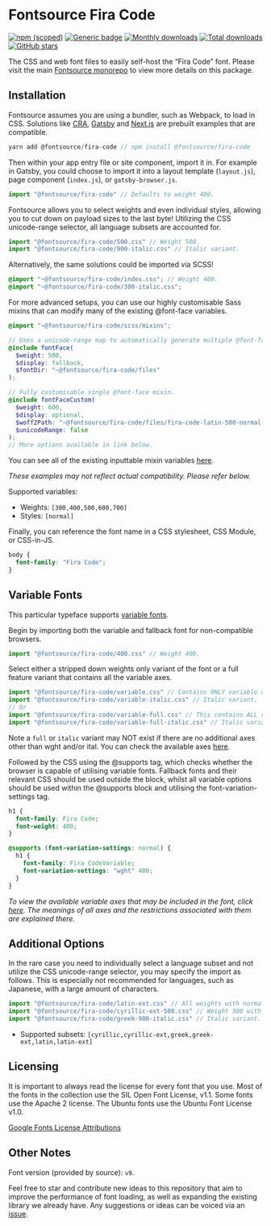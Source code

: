 # Fontsource Fira Code

[![npm (scoped)](https://img.shields.io/npm/v/@fontsource/fira-code?color=brightgreen)](https://www.npmjs.com/package/@fontsource/fira-code) [![Generic badge](https://img.shields.io/badge/fontsource-passing-brightgreen)](https://github.com/fontsource/fontsource) [![Monthly downloads](https://badgen.net/npm/dm/@fontsource/fira-code)](https://github.com/fontsource/fontsource) [![Total downloads](https://badgen.net/npm/dt/@fontsource/fira-code)](https://github.com/fontsource/fontsource) [![GitHub stars](https://img.shields.io/github/stars/fontsource/fontsource.svg?style=social&label=Star)](https://github.com/fontsource/fontsource/stargazers)

The CSS and web font files to easily self-host the “Fira Code” font. Please visit the main [Fontsource monorepo](https://github.com/fontsource/fontsource) to view more details on this package.

## Installation

Fontsource assumes you are using a bundler, such as Webpack, to load in CSS. Solutions like [CRA](https://create-react-app.dev/), [Gatsby](https://www.gatsbyjs.org/) and [Next.js](https://nextjs.org/) are prebuilt examples that are compatible.

```javascript
yarn add @fontsource/fira-code // npm install @fontsource/fira-code
```

Then within your app entry file or site component, import it in. For example in Gatsby, you could choose to import it into a layout template (`layout.js`), page component (`index.js`), or `gatsby-browser.js`.

```javascript
import "@fontsource/fira-code" // Defaults to weight 400.
```

Fontsource allows you to select weights and even individual styles, allowing you to cut down on payload sizes to the last byte! Utilizing the CSS unicode-range selector, all language subsets are accounted for.

```javascript
import "@fontsource/fira-code/500.css" // Weight 500.
import "@fontsource/fira-code/900-italic.css" // Italic variant.
```

Alternatively, the same solutions could be imported via SCSS!

```scss
@import "~@fontsource/fira-code/index.css"; // Weight 400.
@import "~@fontsource/fira-code/300-italic.css";
```

For more advanced setups, you can use our highly customisable Sass mixins that can modify many of the existing @font-face variables.

```scss
@import "~@fontsource/fira-code/scss/mixins";

// Uses a unicode-range map to automatically generate multiple @font-face rules.
@include fontFace(
  $weight: 500,
  $display: fallback,
  $fontDir: "~@fontsource/fira-code/files"
);

// Fully customisable single @font-face mixin.
@include fontFaceCustom(
  $weight: 600,
  $display: optional,
  $woff2Path: "~@fontsource/fira-code/files/fira-code-latin-500-normal.woff2",
  $unicodeRange: false
);
// More options available in link below.
```

You can see all of the existing inputtable mixin variables [here](https://github.com/fontsource/fontsource/tree/master/packages/fira-code/scss/mixins.scss).

_These examples may not reflect actual compatibility. Please refer below._

Supported variables:

- Weights: `[300,400,500,600,700]`
- Styles: `[normal]`

Finally, you can reference the font name in a CSS stylesheet, CSS Module, or CSS-in-JS.

```css
body {
  font-family: "Fira Code";
}
```

## Variable Fonts

This particular typeface supports [variable fonts](https://developer.mozilla.org/en-US/docs/Web/CSS/CSS_Fonts/Variable_Fonts_Guide).

Begin by importing both the variable and fallback font for non-compatible browsers.

```js
import "@fontsource/fira-code/400.css" // Weight 400.
```

Select either a stripped down weights only variant of the font or a full feature variant that contains all the variable axes.

```js
import "@fontsource/fira-code/variable.css" // Contains ONLY variable weights and no other axes.
import "@fontsource/fira-code/variable-italic.css" // Italic variant.
// Or
import "@fontsource/fira-code/variable-full.css" // This contains ALL variable axes. Font files are larger.
import "@fontsource/fira-code/variable-full-italic.css" // Italic variant.
```

Note a `full` or `italic` variant may NOT exist if there are no additional axes other than wght and/or ital. You can check the available axes [here](https://fonts.google.com/variablefonts).

Followed by the CSS using the @supports tag, which checks whether the browser is capable of utilising variable fonts. Fallback fonts and their relevant CSS should be used outside the block, whilst all variable options should be used within the @supports block and utilising the font-variation-settings tag.

```css
h1 {
  font-family: Fira Code;
  font-weight: 400;
}

@supports (font-variation-settings: normal) {
  h1 {
    font-family: Fira CodeVariable;
    font-variation-settings: "wght" 400;
  }
}
```

_To view the available variable axes that may be included in the font, click [here](https://fonts.google.com/variablefonts). The meanings of all axes and the restrictions associated with them are explained there._

## Additional Options

In the rare case you need to individually select a language subset and not utilize the CSS unicode-range selector, you may specify the import as follows. This is especially not recommended for languages, such as Japanese, with a large amount of characters.

```javascript
import "@fontsource/fira-code/latin-ext.css" // All weights with normal style included.
import "@fontsource/fira-code/cyrillic-ext-500.css" // Weight 500 with normal style.
import "@fontsource/fira-code/greek-900-italic.css" // Italic variant.
```

- Supported subsets: `[cyrillic,cyrillic-ext,greek,greek-ext,latin,latin-ext]`

## Licensing

It is important to always read the license for every font that you use.
Most of the fonts in the collection use the SIL Open Font License, v1.1. Some fonts use the Apache 2 license. The Ubuntu fonts use the Ubuntu Font License v1.0.

[Google Fonts License Attributions](https://fonts.google.com/attribution)

## Other Notes

Font version (provided by source): `v9`.

Feel free to star and contribute new ideas to this repository that aim to improve the performance of font loading, as well as expanding the existing library we already have. Any suggestions or ideas can be voiced via an [issue](https://github.com/fontsource/fontsource/issues).
